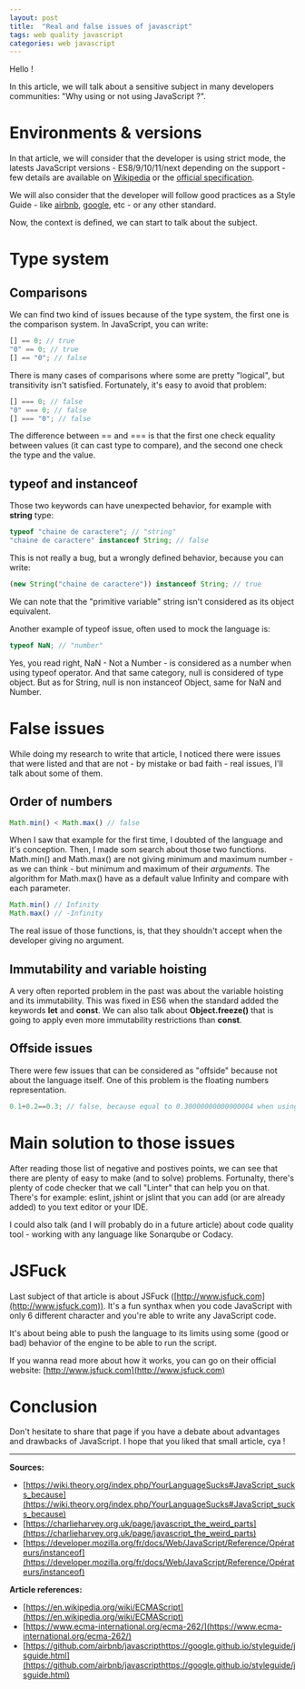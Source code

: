 ```yaml
---
layout: post
title:  "Real and false issues of javascript"
tags: web quality javascript
categories: web javascript
---
```


Hello !

In this article, we will talk about a sensitive subject in many developers communities: "Why using or not using JavaScript ?".  

# Environments & versions

In that article, we will consider that the developer is using strict mode, the latests JavaScript versions - ES8/9/10/11/next depending on the support - few details are available on [Wikipedia](https://en.wikipedia.org/wiki/ECMAScript) or the [official specification](https://www.ecma-international.org/ecma-262/).  

We will also consider that the developer will follow good practices as a Style Guide - like [airbnb](https://github.com/airbnb/javascript), [google](https://google.github.io/styleguide/jsguide.html), etc - or any other standard.  

Now, the context is defined, we can start to talk about the subject.  

# Type system

## Comparisons

We can find two kind of issues because of the type system, the first one is the comparison system. In JavaScript, you can write:

```js
[] == 0; // true
"0" == 0; // true
[] == "0"; // false
```

There is many cases of comparisons where some are pretty "logical", but transitivity isn't satisfied. Fortunately, it's easy to avoid that problem:

```js
[] === 0; // false
"0" === 0; // false
[] === "0"; // false
```

The difference between == and === is that the first one check equality between values (it can cast type to compare), and the second one check the type and the value.

## typeof and instanceof

Those two keywords can have unexpected behavior, for example with **string** type:
```js
typeof "chaine de caractere"; // "string"
"chaine de caractere" instanceof String; // false
```

This is not really a bug, but a wrongly defined behavior, because you can write:
```js
(new String("chaine de caractere")) instanceof String; // true
```

We can note that the "primitive variable" string isn't considered as its object equivalent.  

Another example of typeof issue, often used to mock the language is:
```js
typeof NaN; // "number"
```

Yes, you read right, NaN - Not a Number - is considered as a number when using typeof operator. And that same category, null is considered of type object. But as for String, null is non instanceof Object, same for NaN and Number.

# False issues

While doing my research to write that article, I noticed there were issues that were listed and that are not - by mistake or bad faith - real issues, I'll talk about some of them. 

## Order of numbers

```js
Math.min() < Math.max() // false
```

When I saw that example for the first time, I doubted of the language and it's conception. Then, I made som search about those two functions. Math.min() and Math.max() are not giving minimum and maximum number - as we can think - but minimum and maximum of their *arguments*. The algorithm for Math.max() have as a default value Infinity and compare with each parameter.

```js
Math.min() // Infinity
Math.max() // -Infinity
```

The real issue of those functions, is, that they shouldn't accept when the developer giving no argument.

## Immutability and variable hoisting

A very often reported problem in the past was about the variable hoisting and its immutability. This was fixed in ES6 when the standard added the keywords **let** and **const**. We can also talk about **Object.freeze()** that is going to apply even more immutability restrictions than **const**.

## Offside issues

There were few issues that can be considered as "offside" because not about the language itself. One of this problem is the floating numbers representation.

```js
0.1+0.2==0.3; // false, because equal to 0.30000000000000004 when using standard float representation
```

# Main solution to those issues

After reading those list of negative and postives points, we can see that there are plenty of easy to make (and to solve) problems. Fortunalty, there's plenty of code checker that we call "Linter" that can help you on that. There's for example: eslint, jshint or jslint that you can add (or are already added) to you text editor or your IDE.

I could also talk (and I will probably do in a future article) about code quality tool - working with any language like Sonarqube or Codacy.

# JSFuck

Last subject of that article is about JSFuck ([http://www.jsfuck.com](http://www.jsfuck.com)). It's a fun synthax when you code JavaScript with only 6 different character and you're able to write any JavaScript code.  

It's about being able to push the language to its limits using some (good or bad) behavior of the engine to be able to run the script.

If you wanna read more about how it works, you can go on their official website: [http://www.jsfuck.com](http://www.jsfuck.com)

# Conclusion

Don't hesitate to share that page if you have a debate about advantages and drawbacks of JavaScript. I hope that you liked that small article, cya !

---

**Sources:**  
- [https://wiki.theory.org/index.php/YourLanguageSucks#JavaScript_sucks_because](https://wiki.theory.org/index.php/YourLanguageSucks#JavaScript_sucks_because)
- [https://charlieharvey.org.uk/page/javascript_the_weird_parts](https://charlieharvey.org.uk/page/javascript_the_weird_parts)
- [https://developer.mozilla.org/fr/docs/Web/JavaScript/Reference/Opérateurs/instanceof](https://developer.mozilla.org/fr/docs/Web/JavaScript/Reference/Opérateurs/instanceof)

**Article references:**  
- [https://en.wikipedia.org/wiki/ECMAScript](https://en.wikipedia.org/wiki/ECMAScript)
- [https://www.ecma-international.org/ecma-262/](https://www.ecma-international.org/ecma-262/)
- [https://github.com/airbnb/javascripthttps://google.github.io/styleguide/jsguide.html](https://github.com/airbnb/javascripthttps://google.github.io/styleguide/jsguide.html)